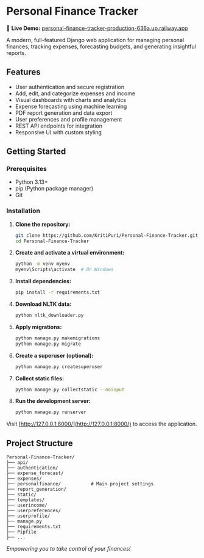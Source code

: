 
# Personal Finance Tracker


🚀 **Live Demo:** [personal-finance-tracker-production-636a.up.railway.app](https://personal-finance-tracker-production-636a.up.railway.app)

A modern, full-featured Django web application for managing personal finances, tracking expenses, forecasting budgets, and generating insightful reports.

## Features

- User authentication and secure registration
- Add, edit, and categorize expenses and income
- Visual dashboards with charts and analytics
- Expense forecasting using machine learning
- PDF report generation and data export
- User preferences and profile management
- REST API endpoints for integration
- Responsive UI with custom styling

## Getting Started

### Prerequisites
- Python 3.13+
- pip (Python package manager)
- Git

### Installation

1. **Clone the repository:**
   ```bash
   git clone https://github.com/KritiPuri/Personal-Finance-Tracker.git
   cd Personal-Finance-Tracker
   ```
2. **Create and activate a virtual environment:**
   ```bash
   python -m venv myenv
   myenv\Scripts\activate  # On Windows
   ```
3. **Install dependencies:**
   ```bash
   pip install -r requirements.txt
   ```
4. **Download NLTK data:**
   ```bash
   python nltk_downloader.py
   ```
5. **Apply migrations:**
   ```bash
   python manage.py makemigrations
   python manage.py migrate
   ```
6. **Create a superuser (optional):**
   ```bash
   python manage.py createsuperuser
   ```
7. **Collect static files:**
   ```bash
   python manage.py collectstatic --noinput
   ```
8. **Run the development server:**
   ```bash
   python manage.py runserver
   ```

Visit [http://127.0.0.1:8000/](http://127.0.0.1:8000/) to access the application.

## Project Structure

```
Personal-Finance-Tracker/
├── api/
├── authentication/
├── expense_forecast/
├── expenses/
├── personalfinance/           # Main project settings
├── report_generation/
├── static/
├── templates/
├── userincome/
├── userpreferences/
├── userprofile/
├── manage.py
├── requirements.txt
├── Pipfile
├── ...
```


*Empowering you to take control of your finances!*
